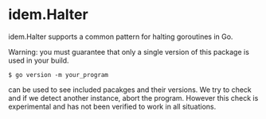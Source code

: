# idem.Halter

idem.Halter supports a common pattern for halting goroutines in Go.

Warning: you must guarantee that only
a single version of this package is
used in your build.

~~~
$ go version -m your_program
~~~

can be used to see included pacakges and
their versions. We try to check and if
we detect another instance, abort the
program. However this check is 
experimental and has not been
verified to work in all situations.

